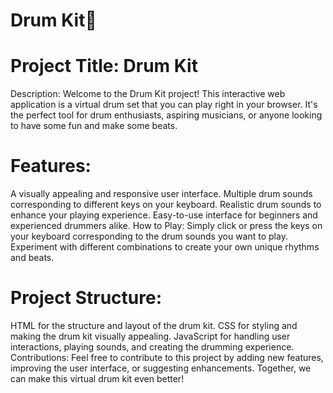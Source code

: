 <h1> Drum Kit🥁</h1>

<h1>Project Title: Drum Kit</h1>
<p>Description: Welcome to the Drum Kit project! This interactive web application is a virtual drum set that you can play right in your browser.
It's the perfect tool for drum enthusiasts, aspiring musicians, or anyone looking to have some fun and make some beats.</p>

<h1>Features:</h1>
<p>A visually appealing and responsive user interface. Multiple drum sounds corresponding to different keys on your keyboard. 
Realistic drum sounds to enhance your playing experience. Easy-to-use interface for beginners and experienced drummers alike. 
How to Play: Simply click or press the keys on your keyboard corresponding to the drum sounds you want to play. 
Experiment with different combinations to create your own unique rhythms and beats.</p>

<h1>Project Structure:</h1>
<p>HTML for the structure and layout of the drum kit. CSS for styling and making the drum kit visually appealing. 
JavaScript for handling user interactions, playing sounds, and creating the drumming experience. 
Contributions: Feel free to contribute to this project by adding new features, improving the user interface, or suggesting enhancements. 
Together, we can make this virtual drum kit even better!</p>
